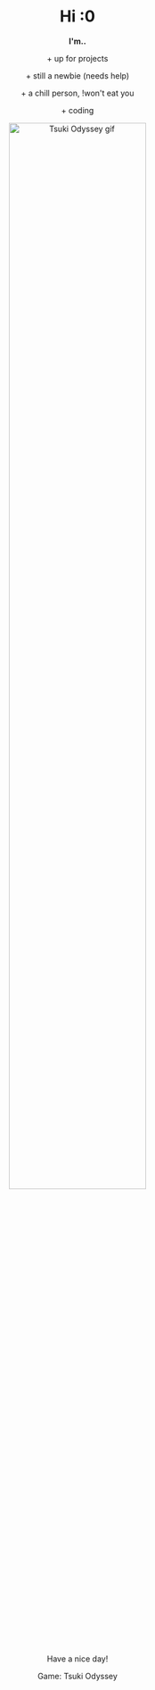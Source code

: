 <h1 align="center">Hi :0</h1>

<!-- small description -->
<div align="center">  
  <p><b align="left">I'm..</b></p>
  <p>+ up for projects</p>
  <p>+ still a newbie (needs help)</p>
  <p>+ a chill person, !won't eat you</p>
  <p>+ coding</p>
</div>

<!-- le image -->
<div align="center">
  <img src="https://github.com/Kabadon/Kabadon/blob/main/pics/tsuki_profile.gif" alt="Tsuki Odyssey gif" style="width: 70%;"> 
</div>

<!-- ending notes -->
<div align="center">
  <p>Have a nice day!</p>
  <p>Game: Tsuki Odyssey</p>
</div>

